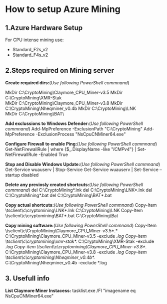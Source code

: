 # How to setup Azure Mining

## 1.Azure Hardware Setup
For CPU intense mining use:
- Standard_F2s_v2
- Standard_F4s_v2

## 2.Steps required on Mining server
**Create required dirs:**(*Use following PowerShell commnand*)

MkDir C:\CryptoMining\Claymore_CPU_Miner-v3.5
MkDir C:\CryptoMining\XMR-Stak\
MkDir C:\CryptoMining\Claymore_CPU_Miner-v3.8
MkDir C:\CryptoMining\Nheqminer_v0.4b
MkDir C:\CryptoMining\LNK\
MkDir C:\CryptoMining\BAT\

**Add exclussions to Windows Defender:**(*Use following PowerShell commnand*)
Add-MpPreference -ExclusionPath "C:\CryptoMining"
Add-MpPreference -ExclusionProcess "NsCpuCNMiner64.exe"

**Configure Firewall to enable Ping:**(*Use following PowerShell commnand*)
Get-NetFirewallRule | where {$_.DisplayName -like "*ICMPv4*"} | Set-NetFirewallRule -Enabled True

**Stop and Disable Windows Update:**(*Use following PowerShell commnand*)
Get-Service wuauserv | Stop-Service 
Get-Service wuauserv | Set-Service –startup disabled

**Delete any previosly created shortcuts:**(*Use following PowerShell commnand*)
del C:\CryptoMining\*.lnk
del C:\CryptoMining\LNK\*.lnk
del C:\CryptoMining\*.bat
del C:\CryptoMining\BAT\*.bat

**Copy actual shortcuts:**(*Use following PowerShell commnand*)
Copy-Item \\tsclient\c\cryptomining\LNK\*.lnk C:\CryptoMining\LNK
Copy-Item \\tsclient\c\cryptomining\BAT\*.bat C:\CryptoMining\Bat

**Copy mining software:**(*Use following PowerShell commnand*)
Copy-Item \\tsclient\c\CryptoMining\Claymore_CPU_Miner-v3.5\*.*  C:\CryptoMining\Claymore_CPU_Miner-v3.5 -exclude *.log
Copy-item \\tsclient\c\cryptomining\xmr-stak\*.* C:\CryptoMining\XMR-Stak -exclude *.log
Copy-item \\tsclient\c\cryptomining\Claymore_CPU_Miner-v3.8\*.* C:\CryptoMining\Claymore_CPU_Miner-v3.8 -exclude *.log
Copy-item \\tsclient\c\cryptomining\Nheqminer_v0.4b\*.* C:\CryptoMining\Nheqminer_v0.4b -exclude *.log

## 3. Usefull info
**List Claymore Miner Instacess:**
tasklist.exe /FI "imagename eq NsCpuCNMiner64.exe"

